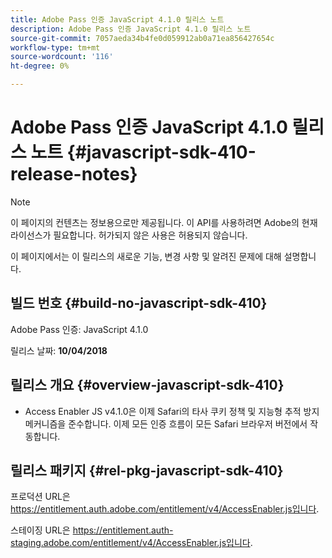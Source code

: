```yaml
---
title: Adobe Pass 인증 JavaScript 4.1.0 릴리스 노트
description: Adobe Pass 인증 JavaScript 4.1.0 릴리스 노트
source-git-commit: 7057aeda34b4fe0d059912ab0a71ea856427654c
workflow-type: tm+mt
source-wordcount: '116'
ht-degree: 0%

---
```


# Adobe Pass 인증 JavaScript 4.1.0 릴리스 노트 {#javascript-sdk-410-release-notes}

>[!NOTE]
>
>이 페이지의 컨텐츠는 정보용으로만 제공됩니다. 이 API를 사용하려면 Adobe의 현재 라이선스가 필요합니다. 허가되지 않은 사용은 허용되지 않습니다.

이 페이지에서는 이 릴리스의 새로운 기능, 변경 사항 및 알려진 문제에 대해 설명합니다.

## 빌드 번호 {#build-no-javascript-sdk-410}

Adobe Pass 인증: JavaScript 4.1.0

릴리스 날짜: **10/04/2018**


## 릴리스 개요 {#overview-javascript-sdk-410}

* Access Enabler JS v4.1.0은 이제 Safari의 타사 쿠키 정책 및 지능형 추적 방지 메커니즘을 준수합니다. 이제 모든 인증 흐름이 모든 Safari 브라우저 버전에서 작동합니다.


## 릴리스 패키지 {#rel-pkg-javascript-sdk-410}

프로덕션 URL은 https://entitlement.auth.adobe.com/entitlement/v4/AccessEnabler.js입니다.

스테이징 URL은 https://entitlement.auth-staging.adobe.com/entitlement/v4/AccessEnabler.js입니다.
